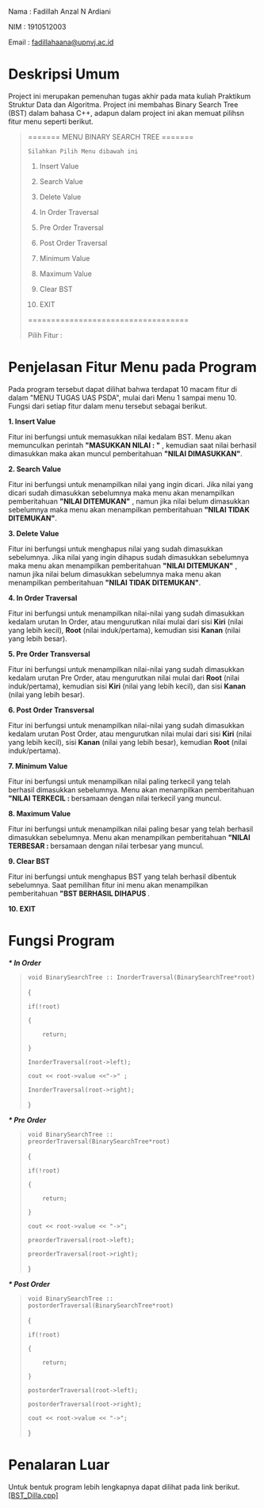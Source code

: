 Nama  : Fadillah Anzal N Ardiani

NIM   : 1910512003

Email : fadillahaana@upnvj.ac.id


<body>
<h1>Deskripsi Umum</h1>
<p> Project ini merupakan pemenuhan tugas akhir pada mata kuliah Praktikum Struktur Data dan Algoritma.
Project ini membahas Binary Search Tree (BST) dalam bahasa C++, adapun dalam project ini akan memuat pilihsn fitur menu seperti berikut. 
<blockquote>
	
======= MENU BINARY SEARCH TREE =======
  
    Silahkan Pilih Menu dibawah ini
    
 1. Insert Value
  
 2. Search Value

 3. Delete Value

 4. In Order Traversal

 5. Pre Order Traversal

 6. Post Order Traversal

 7. Minimum Value

 8. Maximum Value

 9. Clear BST

10. EXIT

===================================

Pilih Fitur : </blockquote></p>

<h1>Penjelasan Fitur Menu pada Program</h1>
<p>Pada program tersebut dapat dilihat bahwa terdapat 10 macam fitur di dalam "MENU TUGAS UAS PSDA", mulai dari Menu 1 sampai menu 10. 
Fungsi dari setiap fitur dalam menu tersebut sebagai berikut.
  
<b>1. Insert Value</b>

Fitur ini berfungsi untuk memasukkan nilai kedalam BST. Menu akan memunculkan perintah <b>"MASUKKAN NILAI : "</b> , kemudian saat nilai berhasil dimasukkan maka akan muncul pemberitahuan <b>"NILAI DIMASUKKAN"</b>.
  
<b>2. Search Value</b>

Fitur ini berfungsi untuk menampilkan nilai yang ingin dicari. Jika nilai yang dicari sudah dimasukkan sebelumnya maka menu akan menampilkan pemberitahuan <b>"NILAI DITEMUKAN"</b> , namun jika nilai belum dimasukkan sebelumnya maka menu akan menampilkan pemberitahuan <b>"NILAI TIDAK DITEMUKAN"</b>.

<b>3. Delete Value</b>

Fitur ini berfungsi untuk menghapus nilai yang sudah dimasukkan sebelumnya. Jika nilai yang ingin dihapus sudah dimasukkan sebelumnya maka menu akan menampilkan pemberitahuan <b>"NILAI DITEMUKAN"</b> , namun jika nilai belum dimasukkan sebelumnya maka menu akan menampilkan pemberitahuan <b>"NILAI TIDAK DITEMUKAN"</b>.

<b>4. In Order Traversal</b>

Fitur ini berfungsi untuk menampilkan nilai-nilai yang sudah dimasukkan kedalam urutan In Order, atau mengurutkan nilai mulai dari sisi <b>Kiri</b> (nilai yang lebih kecil), <b>Root</b> (nilai induk/pertama), kemudian sisi <b>Kanan</b> (nilai yang lebih besar).

<b>5. Pre Order Transversal</b>

Fitur ini berfungsi untuk menampilkan nilai-nilai yang sudah dimasukkan kedalam urutan Pre Order, atau mengurutkan nilai mulai dari <b>Root</b> (nilai induk/pertama), kemudian sisi <b>Kiri</b> (nilai yang lebih kecil), dan sisi <b>Kanan</b> (nilai yang lebih besar).

<b>6. Post Order Transversal</b>

Fitur ini berfungsi untuk menampilkan nilai-nilai yang sudah dimasukkan kedalam urutan Post Order, atau mengurutkan nilai mulai dari sisi <b>Kiri</b> (nilai yang lebih kecil), sisi <b>Kanan</b> (nilai yang lebih besar), kemudian <b>Root</b> (nilai induk/pertama).

<b>7. Minimum Value</b>

Fitur ini berfungsi untuk menampilkan nilai paling terkecil yang telah berhasil dimasukkan sebelumnya. Menu akan menampilkan pemberitahuan <b>"NILAI TERKECIL : </b> bersamaan dengan nilai terkecil yang muncul.

<b>8. Maximum Value</b>

Fitur ini berfungsi untuk menampilkan nilai paling besar yang telah berhasil dimasukkan sebelumnya. Menu akan menampilkan pemberitahuan <b>"NILAI TERBESAR : </b> bersamaan dengan nilai terbesar yang muncul.

<b>9. Clear BST</b>

Fitur ini berfungsi untuk menghapus BST yang telah berhasil dibentuk sebelumnya. Saat pemilihan fitur ini menu akan menampilkan pemberitahuan <b>"BST BERHASIL DIHAPUS </b>.

<b>10. EXIT</b></p>

<h1>Fungsi Program</h1>

<b><i>* In Order</i></b>

<blockquote>
	
	void BinarySearchTree :: InorderTraversal(BinarySearchTree*root) 
	
{

    if(!root) 
    
	{
	
        return;
	
    }
    
    InorderTraversal(root->left);
    
    cout << root->value <<"->" ;
    
    InorderTraversal(root->right);
}

</blockquote>


<b><i>* Pre Order</i></b>

<blockquote>
	
	void BinarySearchTree :: preorderTraversal(BinarySearchTree*root) 
{

    if(!root) 
    
	{
	
        return;
	
    }
    
    cout << root->value << "->";
    
  	preorderTraversal(root->left);
	
  	preorderTraversal(root->right);
	
}

</blockquote>


<b><i>* Post Order</i></b>

<blockquote>
	
	void BinarySearchTree :: postorderTraversal(BinarySearchTree*root) 

{

    if(!root) 
    
	{
	
        return;
	
    }
    
  	postorderTraversal(root->left);
	
  	postorderTraversal(root->right);
	
  	cout << root->value << "->";
	
}

</blockquote>

<h1>Penalaran Luar</h1>

Untuk bentuk program lebih lengkapnya dapat dilihat pada link berikut. [[BST_Dilla.cpp]](https://github.com/dl0521/UAS_PSDA_Fadillah-Anzal/blob/master/BST_Dilla%20.cpp)
</body>
</html>

